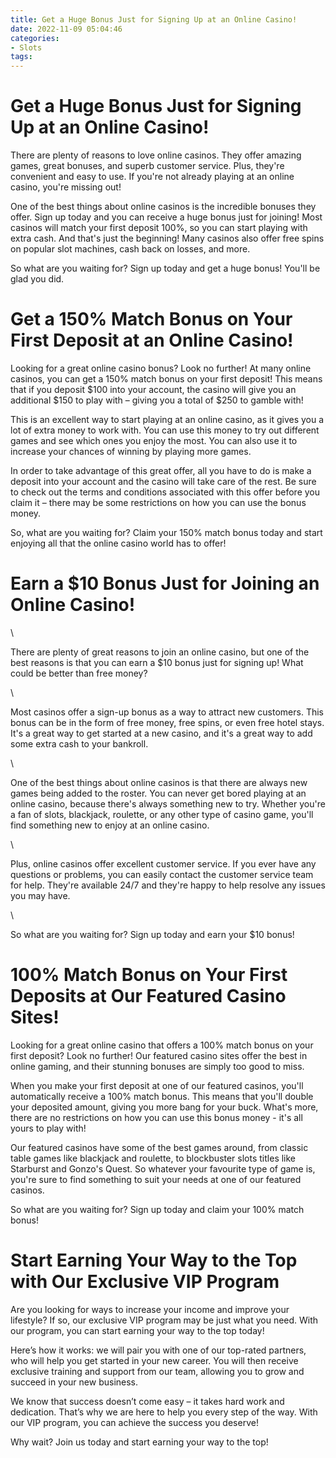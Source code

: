 ```yaml
---
title: Get a Huge Bonus Just for Signing Up at an Online Casino!
date: 2022-11-09 05:04:46
categories:
- Slots
tags:
---
```



#  Get a Huge Bonus Just for Signing Up at an Online Casino!

There are plenty of reasons to love online casinos. They offer amazing games, great bonuses, and superb customer service. Plus, they're convenient and easy to use. If you're not already playing at an online casino, you're missing out!

One of the best things about online casinos is the incredible bonuses they offer. Sign up today and you can receive a huge bonus just for joining! Most casinos will match your first deposit 100%, so you can start playing with extra cash. And that's just the beginning! Many casinos also offer free spins on popular slot machines, cash back on losses, and more.

So what are you waiting for? Sign up today and get a huge bonus! You'll be glad you did.

#  Get a 150% Match Bonus on Your First Deposit at an Online Casino!

Looking for a great online casino bonus? Look no further! At many online casinos, you can get a 150% match bonus on your first deposit! This means that if you deposit $100 into your account, the casino will give you an additional $150 to play with – giving you a total of $250 to gamble with!

This is an excellent way to start playing at an online casino, as it gives you a lot of extra money to work with. You can use this money to try out different games and see which ones you enjoy the most. You can also use it to increase your chances of winning by playing more games.

In order to take advantage of this great offer, all you have to do is make a deposit into your account and the casino will take care of the rest. Be sure to check out the terms and conditions associated with this offer before you claim it – there may be some restrictions on how you can use the bonus money.

So, what are you waiting for? Claim your 150% match bonus today and start enjoying all that the online casino world has to offer!

#  Earn a $10 Bonus Just for Joining an Online Casino!

\

There are plenty of great reasons to join an online casino, but one of the best reasons is that you can earn a $10 bonus just for signing up! What could be better than free money?

\

Most casinos offer a sign-up bonus as a way to attract new customers. This bonus can be in the form of free money, free spins, or even free hotel stays. It's a great way to get started at a new casino, and it's a great way to add some extra cash to your bankroll.

\

One of the best things about online casinos is that there are always new games being added to the roster. You can never get bored playing at an online casino, because there's always something new to try. Whether you're a fan of slots, blackjack, roulette, or any other type of casino game, you'll find something new to enjoy at an online casino.

\

Plus, online casinos offer excellent customer service. If you ever have any questions or problems, you can easily contact the customer service team for help. They're available 24/7 and they're happy to help resolve any issues you may have.

\

So what are you waiting for? Sign up today and earn your $10 bonus!

#  100% Match Bonus on Your First Deposits at Our Featured Casino Sites!

Looking for a great online casino that offers a 100% match bonus on your first deposit? Look no further! Our featured casino sites offer the best in online gaming, and their stunning bonuses are simply too good to miss.

When you make your first deposit at one of our featured casinos, you'll automatically receive a 100% match bonus. This means that you'll double your deposited amount, giving you more bang for your buck. What's more, there are no restrictions on how you can use this bonus money - it's all yours to play with!

Our featured casinos have some of the best games around, from classic table games like blackjack and roulette, to blockbuster slots titles like Starburst and Gonzo's Quest. So whatever your favourite type of game is, you're sure to find something to suit your needs at one of our featured casinos.

So what are you waiting for? Sign up today and claim your 100% match bonus!

#  Start Earning Your Way to the Top with Our Exclusive VIP Program

Are you looking for ways to increase your income and improve your lifestyle? If so, our exclusive VIP program may be just what you need. With our program, you can start earning your way to the top today!

Here’s how it works: we will pair you with one of our top-rated partners, who will help you get started in your new career. You will then receive exclusive training and support from our team, allowing you to grow and succeed in your new business.

We know that success doesn’t come easy – it takes hard work and dedication. That’s why we are here to help you every step of the way. With our VIP program, you can achieve the success you deserve!

Why wait? Join us today and start earning your way to the top!